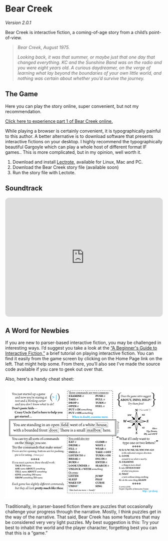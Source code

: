 # Bear Creek
*Version 2.0.1*

Bear Creek is interactive fiction, a coming-of-age story from a child’s point-of-view.

> *Bear Creek, August 1975.*
>
> *Looking back, it was that summer, or maybe just that one day that changed everything. KC and the Sunshine Band was on the radio and you were eight years old. A curious daydreamer, on the verge of learning what lay beyond the boundaries of your own little world, and nothing was certain about whether you’d survive the journey.*

## The Game

Here you can play the story online, super convenient, but not my recommendation.

[Click here to experience part 1 of Bear Creek online.](https://modes.io/bear-creek/)

While playing a browser is certainly convenient, it is typographically painful to this author.  A better alternative is to download software that presents interactive fictions on your desktop.  I highly recommend the typographically beautiful Gargoyle which can play a whole host of different format IF games.. This is more complicated, but in my opinion, well worth it.

1. Download and install [Lectrote](https://github.com/erkyrath/lectrote/releases), available for Linux, Mac and PC.
2. Download the Bear Creek story file (available soon)
3. Run the story file with Lectote.

## Soundtrack

<iframe style="border-radius:12px" src="https://open.spotify.com/embed/playlist/6aYofBvKeIRwJUNq7CiJVG?utm_source=generator" width="100%" height="380" frameBorder="0" allowfullscreen="" allow="autoplay; clipboard-write; encrypted-media; fullscreen; picture-in-picture" loading="lazy"></iframe>

## A Word for Newbies

If you are new to parser-based interactive fiction, you may be challenged in interesting ways. I’d suggest you take a look at the [“A Beginner's Guide to Interactive Fiction,”](http://www.brasslantern.org/beginners/beginnersguide.html) a brief tutorial on playing interactive fiction. You can find it easily from the game screen by clicking on the Home Page link on the left. That might help some. From there, you’ll also see I’ve made the source code available if you care to geek out over that.

Also, here's a handy cheat sheet:

![IF Cheat Card](https://github.com/wmodes/bearcreek/blob/main/bearcreek.materials/play-if-card.png?raw=true)

Traditionally, in parser-based fiction there are puzzles that occasionally challenge your progress through the narrative. Mostly, I think puzzles get in the way of the narrative.  That said, Bear Creek has some features that may be considered very very light puzzles. My best suggestion is this: Try your best to inhabit the world and the player character, forgetting best you can that this is a “game.”
